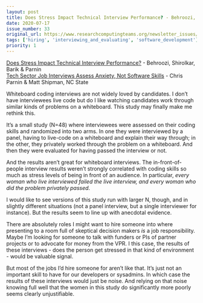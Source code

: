 ```yaml
---
layout: post
title: Does Stress Impact Technical Interview Performance? - Behroozi, Shirolkar, Barik & Parnin<br/>
date: 2020-07-17
issue_number: 33
original_url: https://www.researchcomputingteams.org/newsletter_issues/0033
tags: ['hiring', 'interviewing_and_evaluating', 'software_development']
priority: 1
---
```


<!-- markdownlint-disable MD033 -->
<!-- markdownlint-disable MD041 -->
<!-- markdownlint-disable MD049 -->

[Does Stress Impact Technical Interview Performance?](http://chrisparnin.me/pdf/stress_FSE_20.pdf) - Behroozi, Shirolkar, Barik & Parnin<br/>
[Tech Sector Job Interviews Assess Anxiety, Not Software Skills](https://news.ncsu.edu/2020/07/tech-job-interviews-anxiety/) - Chris Parnin & Matt Shipman, NC State

Whiteboard coding interviews are not widely loved by candidates.  I don’t have interviewees live code but do I like watching candidates work through similar kinds of problems on a whiteboard.  This study may finally make me rethink this.

It’s a small study (N=48) where interviewees were assessed on their coding skills and randomized into two arms.  In one they were interviewed by a panel, having to live-code on a whiteboard and explain their way through; in the other, they privately worked through the problem on a whiteboard.  And then they were evaluated for having passed the interview or not.

And the results aren’t great for whiteboard interviews.  The in-front-of-people interview results weren’t strongly correlated with coding skills so much as stress levels of being in front of an audience.  In particular, *every woman who live interviewed failed the live interview, and every woman who did the problem privately passed*.

I would like to see versions of this study run with larger N, though, and in slightly different situations (not a panel interview, but a single interviewer for instance).  But the results seem to line up with anecdotal evidence.

There are absolutely roles I might want to hire someone into where presenting to a room full of skeptical decision makers *is* a job responsibility.  Maybe I’m looking for someone to talk with funders or PIs of partner projects or to advocate for money from the VPR.  I this case, the results of these interviews - does the person get stressed in that kind of environment - would be valuable signal.

But most of the jobs I’d hire someone for aren’t like that.  It’s just not an important skill to have for our developers or sysadmins.  In which case the results of these interviews would just be noise.  And relying on that noise knowing full well that the women in this study do significantly more poorly seems clearly unjustifiable.